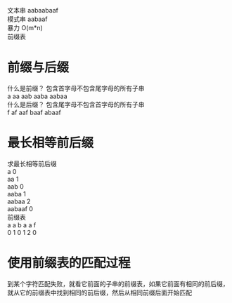文本串 aabaabaaf   
模式串 aabaaf   
暴力 O(m*n)   
前缀表   
# 前缀与后缀
什么是前缀？ 包含首字母不包含尾字母的所有子串   
a aa aab aaba aabaa   
什么是后缀？ 包含尾字母不包含首字母的所有子串   
f af aaf baaf abaaf   
# 最长相等前后缀
求最长相等前后缀   
a       0   
aa      1   
aab     0   
aaba    1   
aabaa   2   
aabaaf  0   
前缀表   
a a b a a f   
0 1 0 1 2 0   
# 使用前缀表的匹配过程
到某个字符匹配失败，就看它前面的子串的前缀表，如果它前面有相同的前后缀，就从它的前缀表中找到相同的前后缀，然后从相同前缀后面开始匹配   



